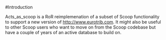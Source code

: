 #Introduction

Acts_as_scoop is a RoR reimplemenation of a subset of Scoop functionality to support  a new version of http://www.eurotrib.com. It might also be useful to other Scoop users who want to move on from the Scoop codebase but have a couple of years of an active database to build on.
